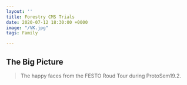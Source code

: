 ```yaml
---
layout: ''
title: Forestry CMS Trials
date: 2020-07-12 18:30:00 +0000
image: "/VK.jpg"
tags: Family

---
```

## The Big Picture

> The happy faces from the FESTO Roud Tour during ProtoSem19.2. 